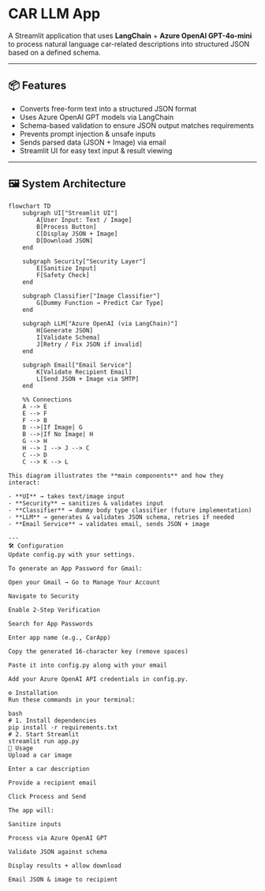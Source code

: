 # CAR LLM App

A Streamlit application that uses **LangChain** + **Azure OpenAI GPT-4o-mini** to process natural language car-related descriptions into structured JSON based on a defined schema.

---

## 📦 Features
- Converts free-form text into a structured JSON format  
- Uses Azure OpenAI GPT models via LangChain  
- Schema-based validation to ensure JSON output matches requirements  
- Prevents prompt injection & unsafe inputs  
- Sends parsed data (JSON + Image) via email  
- Streamlit UI for easy text input & result viewing  

---
## 🖼 System Architecture

```mermaid
flowchart TD
    subgraph UI["Streamlit UI"]
        A[User Input: Text / Image]
        B[Process Button]
        C[Display JSON + Image]
        D[Download JSON]
    end

    subgraph Security["Security Layer"]
        E[Sanitize Input]
        F[Safety Check]
    end

    subgraph Classifier["Image Classifier"]
        G[Dummy Function → Predict Car Type]
    end

    subgraph LLM["Azure OpenAI (via LangChain)"]
        H[Generate JSON]
        I[Validate Schema]
        J[Retry / Fix JSON if invalid]
    end

    subgraph Email["Email Service"]
        K[Validate Recipient Email]
        L[Send JSON + Image via SMTP]
    end

    %% Connections
    A --> E
    E --> F
    F --> B
    B -->|If Image| G
    B -->|If No Image| H
    G --> H
    H --> I --> J --> C
    C --> D
    C --> K --> L

This diagram illustrates the **main components** and how they interact:

- **UI** → takes text/image input  
- **Security** → sanitizes & validates input  
- **Classifier** → dummy body type classifier (future implementation)  
- **LLM** → generates & validates JSON schema, retries if needed  
- **Email Service** → validates email, sends JSON + image  

---
🛠 Configuration
Update config.py with your settings.

To generate an App Password for Gmail:

Open your Gmail → Go to Manage Your Account

Navigate to Security

Enable 2-Step Verification

Search for App Passwords

Enter app name (e.g., CarApp)

Copy the generated 16-character key (remove spaces)

Paste it into config.py along with your email

Add your Azure OpenAI API credentials in config.py.

⚙️ Installation
Run these commands in your terminal:

bash
# 1. Install dependencies
pip install -r requirements.txt
# 2. Start Streamlit
streamlit run app.py
📩 Usage
Upload a car image

Enter a car description

Provide a recipient email

Click Process and Send

The app will:

Sanitize inputs

Process via Azure OpenAI GPT

Validate JSON against schema

Display results + allow download

Email JSON & image to recipient
